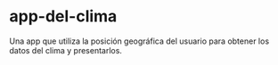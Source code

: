 # app-del-clima
Una app que utiliza la posición geográfica del usuario para obtener los datos del clima y presentarlos.
